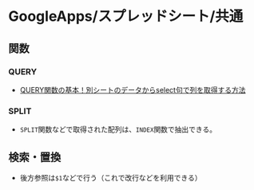 # GoogleApps/スプレッドシート/共通

## 関数

### QUERY

- [QUERY関数の基本！別シートのデータからselect句で列を取得する方法](https://tonari-it.com/spreadsheet-query-select/)

### SPLIT

- `SPLIT`関数などで取得された配列は、`INDEX`関数で抽出できる。

## 検索・置換

- 後方参照は`$1`などで行う（これで改行などを利用できる）
